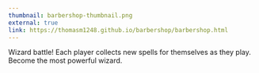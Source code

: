 ```yaml
---
thumbnail: barbershop-thumbnail.png
external: true
link: https://thomasm1248.github.io/barbershop/barbershop.html
---
```


Wizard battle! Each player collects new spells for themselves as they play. Become the most powerful wizard.
